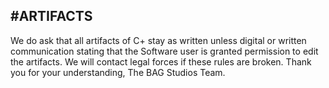 #ARTIFACTS
---
We do ask that all artifacts of C+ stay as written unless digital or written communication stating that the Software user is granted permission to edit the artifacts.
We will contact legal forces if these rules are broken.
Thank you for your understanding,
  The BAG Studios Team.
